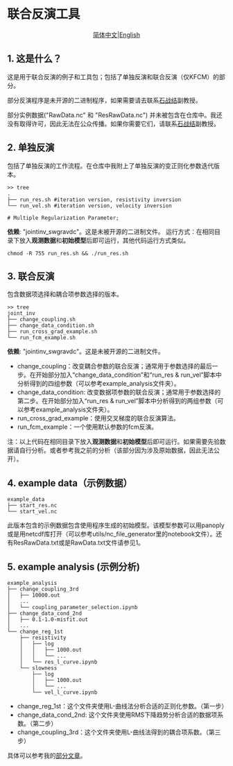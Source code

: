  

# 联合反演工具

<p align="center">
<a href="./README_zh_cn.md">简体中文</a>|<a href="./README.md">English</a>
</p>

## 1. 这是什么？

这是用于联合反演的例子和工具包；包括了单独反演和联合反演（仅KFCM）的部分。

部分反演程序是未开源的二进制程序，如果需要请去联系[石战结](https://person.zju.edu.cn/szj)副教授。

部分实例数据("RawData.nc" 和 "ResRawData.nc") 并未被包含在仓库中。我还没有取得许可，因此无法在公众传播。如果你需要它们，请联系[石战结](https://person.zju.edu.cn/szj)副教授。

## 2. 单独反演

包括了单独反演的工作流程。在仓库中我附上了单独反演的变正则化参数迭代版本。

``` shell
>> tree
.
├── run_res.sh #iteration version, resistivity inversion
└── run_vel.sh #iteration version, velocity inversion

# Multiple Regularization Parameter;
```

**依赖**: "jointinv_swgravdc"。这是未被开源的二进制文件。
运行方式：在相同目录下放入**观测数据**和**初始模型**后即可运行，其他代码运行方式类似。

```shell
chmod -R 755 run_res.sh && ./run_res.sh
```

## 3. 联合反演

包含数据项选择和耦合项参数选择的版本。

```shell
>> tree
joint_inv
├── change_coupling.sh
├── change_data_condition.sh
├── run_cross_grad_example.sh
└── run_fcm_example.sh
```
**依赖**: "jointinv_swgravdc"。这是未被开源的二进制文件。

* change_coupling：改变耦合参数的联合反演；通常用于参数选择的最后一步。在开始部分加入“change_data_condition”和“run_res & run_vel”脚本中分析得到的四组参数（可以参考example_analysis文件夹）。
* change_data_condition: 改变数据项参数的联合反演；通常用于参数选择的第二步。在开始部分加入“run_res & run_vel”脚本中分析得到的两组参数（可以参考example_analysis文件夹）。
* run_cross_grad_example：使用交叉梯度的联合反演算法。
* run_fcm_example：一个使用默认参数的fcm反演。

注：以上代码在相同目录下放入**观测数据**和**初始模型**后即可运行。如果需要先验数据请自行分析。或者参考我之前的分析（该部分因为涉及原始数据，因此无法公开）。

## 4. example data（示例数据）

```shell
example_data
├── start_res.nc
└── start_vel.nc
```

此版本包含的示例数据包含使用程序生成的初始模型。该模型参数可以用panoply或是用netcdf库打开（可以参考utils/nc_file_generator里的notebook文件）。还有ResRawData.txt或是RawData.txt文件请参见1。

## 5. example analysis (示例分析)

```shell
example_analysis
├── change_coupling_3rd
│   ├── 10000.out
│   ...
│   └── coupling_parameter_selection.ipynb
├── change_data_cond_2nd
│   ├── 0.1-1.0-misfit.out
│   ...
└── change_reg_1st
    ├── resistivity
    │   ├── log
    │   │   ├── 1000.out
    │   │   └── ...
    │   └── res_l_curve.ipynb
    └── slowness
        ├── log
        │   ├── 1000.out
        │   └── ...
        └── vel_l_curve.ipynb
```

* change_reg_1st：这个文件夹使用L-曲线法分析合适的正则化参数。（第一步）
* change_data_cond_2nd: 这个文件夹使用RMS下降趋势分析合适的数据项系数。（第二步）
* change_coupling_3rd：这个文件夹使用L-曲线法得到的耦合项系数。（第三步）

具体可以参考我的[部分文章](./example_analysis/example.pdf)。